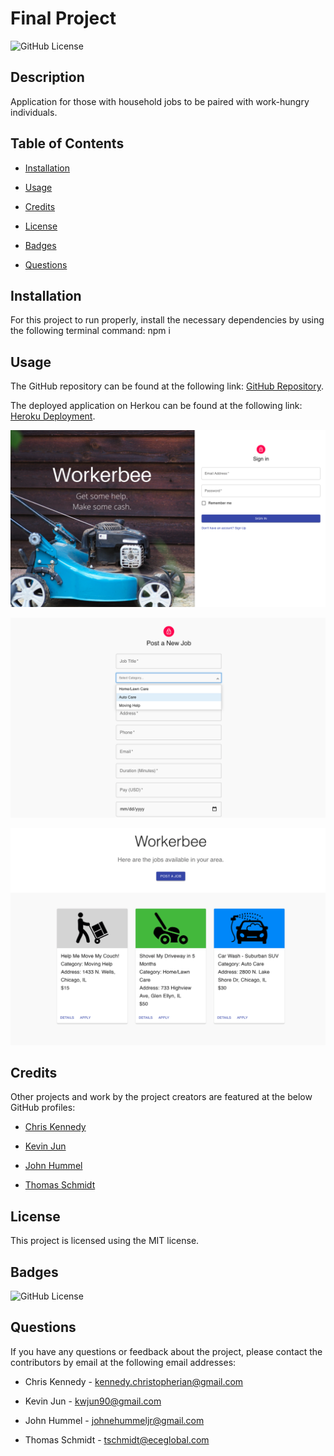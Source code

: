 # Final Project

![GitHub License](https://img.shields.io/badge/license-MIT-yellow.svg)

## Description

Application for those with household jobs to be paired with work-hungry individuals.

## Table of Contents

- [Installation](#installation)

- [Usage](#usage)

- [Credits](#credits)

- [License](#license)

- [Badges](#badges)

- [Questions](#questions)

## Installation

For this project to run properly, install the necessary dependencies by using the following terminal command: npm i

## Usage

The GitHub repository can be found at the following link: [GitHub Repository](https://github.com/cikennedy/workerbee).

The deployed application on Herkou can be found at the following link: [Heroku Deployment](https://workerbeeapp.herokuapp.com/).

![Sign In Page](./assets/SignIn.png)

![Job Posting Form](./assets/JobPostForm.png)

![Jobs List](./assets/Jobs.png)

## Credits

Other projects and work by the project creators are featured at the below GitHub profiles:

- [Chris Kennedy](https://github.com/cikennedy)

- [Kevin Jun](https://github.com/kjun290)

- [John Hummel](https://github.com/johnhumms)

- [Thomas Schmidt](https://github.com/Thomas-NW)

## License

This project is licensed using the MIT license.

## Badges

![GitHub License](https://img.shields.io/badge/license-MIT-yellow.svg)

## Questions

If you have any questions or feedback about the project, please contact the contributors by email at the following email addresses:

- Chris Kennedy - [kennedy.christopherian@gmail.com](mailto:kennedy.christopherian@gmail.com)

- Kevin Jun - [kwjun90@gmail.com](mailto:kwjun90@gmail.com)

- John Hummel - [johnehummeljr@gmail.com](mailto:johnehummeljr@gmail.com)

- Thomas Schmidt - [tschmidt@eceglobal.com](mailto:tschmidt@eceglobal.com)
